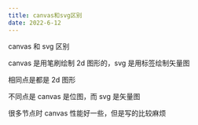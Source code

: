 ```yaml
---
title: canvas和svg区别
date: 2022-6-12
---
```


canvas 和 svg 区别

canvas 是用笔刷绘制 2d 图形的，svg 是用标签绘制矢量图

相同点是都是 2d 图形

不同点是 canvas 是位图，而 svg 是矢量图

很多节点时 canvas 性能好一些，但是写的比较麻烦
